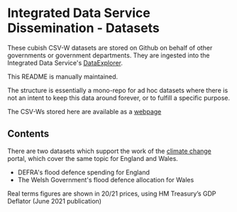 # Integrated Data Service Dissemination - Datasets
These cubish CSV-W datasets are stored on Github on behalf of other governments or government departments. They are ingested into the Integrated Data Service's [DataExplorer](https://beta.gss-data.org.uk).

This README is manually maintained.

The structure is essentially a mono-repo for ad hoc datasets where there is not an intent to keep this data around forever, or to fulfill a specific purpose.

The CSV-Ws stored here are available as a [webpage](https://gss-cogs.github.io/datasets/)

## Contents
There are two datasets which support the work of the [climate change](https://climate-change.data.gov.uk) portal, which cover the same topic for England and Wales.

* DEFRA's flood defence spending for England
* The Welsh Government's flood defence allocation for Wales

Real terms figures are shown in 20/21 prices, using HM Treasury’s GDP Deflator (June 2021 publication)
